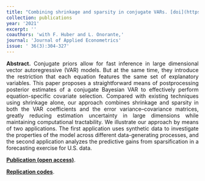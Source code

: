 ```yaml
---
title: "Combining shrinkage and sparsity in conjugate VARs. [doi](https://doi.org/10.1002/jae.2807)"
collection: publications
year: '2021'
excerpt: ''
coauthors: 'with F. Huber and L. Onorante,'
journal: 'Journal of Applied Econometrics'
issue: ' 36(3):304-327'
---
```

<p align="justify"> <b>Abstract.</b> Conjugate priors allow for fast inference in large dimensional vector autoregressive (VAR) models. But at the same time, they introduce the restriction that each equation features the same set of explanatory variables. This paper proposes a straightforward means of postprocessing posterior estimates of a conjugate Bayesian VAR to effectively perform equation-specific covariate selection. Compared with existing techniques using shrinkage alone, our approach combines shrinkage and sparsity in both the VAR coefficients and the error variance–covariance matrices, greatly reducing estimation uncertainty in large dimensions while maintaining computational tractability. We illustrate our approach by means of two applications. The first application uses synthetic data to investigate the properties of the model across different data-generating processes, and the second application analyzes the predictive gains from sparsification in a forecasting exercise for U.S. data.
</p>

[**Publication (open access)**](https://doi.org/10.1002/jae.2807).

[**Replication codes**](https://www.dropbox.com/s/rk16vrnsesqtfz6/HHO2020.zip?dl=0).


